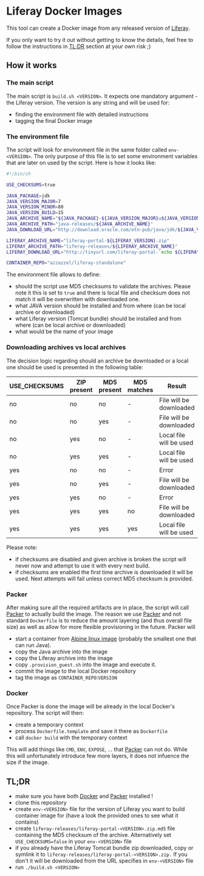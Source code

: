 # Liferay Docker Images

This tool can create a Docker image from any released version of [Liferay].

If you only want to try it out without getting to know the details, feel free to follow the instructions in [TL;DR] section at your own risk ;) 

## How it works

### The main script

 The main script is `build.sh <VERSION>`. It expects one mandatory argument - the Liferay version. The version is any string and will be used for:

 - finding the environment file with detailed instructions
 - tagging the final Docker image

### The environment file

 The script will look for environment file in the same folder called `env-<VERSION>`. The only purpose of this file is to set some environment variables that are later on used by the script. Here is how it looks like:

```sh
#!/bin/sh

USE_CHECKSUMS=true

JAVA_PACKAGE=jdk
JAVA_VERSION_MAJOR=7
JAVA_VERSION_MINOR=80
JAVA_VERSION_BUILD=15
JAVA_ARCHIVE_NAME="${JAVA_PACKAGE}-${JAVA_VERSION_MAJOR}u${JAVA_VERSION_MINOR}-linux-x64.tar.gz"
JAVA_ARCHIVE_PATH="java-releases/${JAVA_ARCHIVE_NAME}"
JAVA_DOWNLOAD_URL="http://download.oracle.com/otn-pub/java/jdk/${JAVA_VERSION_MAJOR}u${JAVA_VERSION_MINOR}-b${JAVA_VERSION_BUILD}/${JAVA_ARCHIVE_NAME}"

LIFERAY_ARCHIVE_NAME="liferay-portal-${LIFERAY_VERSION}.zip"
LIFERAY_ARCHIVE_PATH="liferay-releases/${LIFERAY_ARCHIVE_NAME}"
LIFERAY_DOWNLOAD_URL="http://tinyurl.com/liferay-portal-`echo ${LIFERAY_VERSION} | tr '.' '-'`"

CONTAINER_REPO="azzazzel/liferay-standalone" 
```

The environment file allows to define:

  - should the script use MD5 checksums to validate the archives. Please note it this is set to `true` and there is local file and checksum does not match it will be overwritten with downloaded one.
  - what JAVA version should be installed and from where (can be local archive or downloaded)
  - what Liferay version (Tomcat bundle) should be installed and from where (can be local archive or downloaded)
  - what would be the name of your image 

### Downloading archives vs local archives
 
 The decision logic regarding should an archive be downloaded or a local one should be used is presented in the following table: 

| USE_CHECKSUMS  | ZIP present | MD5 present | MD5 matches | Result                  |
| -------------- | ----------- | ----------- | ----------- | ----------------------- |
| no             | no          | no          | -           | File will be downloaded |
| no             | no          | yes         | -           | File will be downloaded |
| no             | yes         | no          | -           | Local file will be used |
| no             | yes         | yes         | -           | Local file will be used |
| yes            | no          | no          | -           | Error                   |
| yes            | no          | yes         | -           | File will be downloaded |
| yes            | yes         | no          | -           | Error                   |
| yes            | yes         | yes         | no          | File will be downloaded |
| yes            | yes         | yes         | yes         | Local file will be used |

Please note: 
 - if checksums are disabled and given archive is broken the script will never now and attempt to use it with every next build.
 - if checksums are enabled the first time archive is downloaded it will be used. Next attempts will fail unless correct MD5 checksum is provided.

### Packer

After making sure all the required artifacts are in place, the script will call [Packer] to actually build the image. The reason we use [Packer] and not standard `Dockerfile` is to reduce the amount layering (and thus overall file size) as well as allow for more flexible provisioning in the future. Packer will 

  - start a container from [Alpine linux image] (probably the smallest one that can run Java).
  - copy the Java archive into the image 
  - copy the Liferay archive into the image 
  - copy `.provision_guest.sh` into the image and execute it.
  - commit the image to the local Docker repository
  - tag the image as `CONTAINER_REPO`:`VERSION`

### Docker

Once Packer is done the image will be already in the local Docker's repository. The script will then:
 
  - create a temporary context
  - process `Dockerfile.template` and save it there as `Dockerfile`
  - call `docker build` with the temporary context

This will add things like `CMD`, `ENV`, `EXPOSE`, ... that [Packer] can not do. While this will unfortunately introduce few more layers, it does not infuence the size if the image.


## TL;DR

  * make sure you have both [Docker] and [Packer] installed !
  * clone this repository 
  * create `env-<VERSION>` file for the version of Liferay you want to build container image for (have a look the provided ones to see what it contains)
  * create `liferay-releases/liferay-portal-<VERSION>.zip.md5` file containing the MD5 checksum of the archive. Alternatively set `USE_CHECKSUMS=false` in your `env-<VERSION>` file
  * if you already have the Liferay Tomcat bundle zip downloaded, copy or symlink it to `liferay-releases/liferay-portal-<VERSION>.zip.` If you don't it will be downloaded from the URL specifies in `env-<VERSION>` file
  * run `./build.sh <VERSION>`



[TL;DR]: #tldr
[Docker]: http://www.docker.com/
[Packer]: http://www.packer.io
[Liferay]: http://www.liferay.com/
[Alpine linux image]: https://hub.docker.com/_/alpine/
